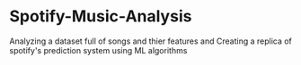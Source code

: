 # Spotify-Music-Analysis
Analyzing a dataset full of songs and thier features and Creating a replica of spotify's prediction system using ML algorithms
